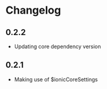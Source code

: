 Changelog
=========

## 0.2.2 

* Updating core dependency version


## 0.2.1

* Making use of $ionicCoreSettings

